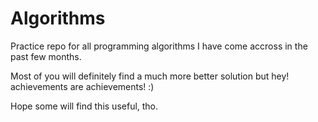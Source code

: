 # Algorithms

Practice repo for all programming algorithms I have come accross in the past few months.

Most of you will definitely find a much more better solution but hey! achievements are achievements! :)

Hope some will find this useful, tho.
